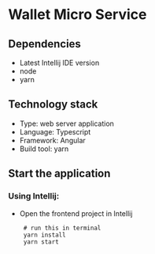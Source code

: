 # Wallet Micro Service

## Dependencies
- Latest Intellij IDE version
- node
- yarn

## Technology stack
- Type: web server application
- Language: Typescript 
- Framework: Angular
- Build tool: yarn

## Start the application

### Using Intellij:
- Open the frontend project in Intellij 
   ```shell script
    # run this in terminal
    yarn install
    yarn start
    ```


